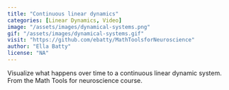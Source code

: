 ```yaml
---
title: "Continuous linear dynamics"
categories: [Linear Dynamics, Video]
image: "/assets/images/dynamical-systems.png"
gif: "/assets/images/dynamical-systems.gif"
visit: "https://github.com/ebatty/MathToolsforNeuroscience"
author: "Ella Batty"
license: "NA"
---
```


Visualize what happens over time to a continuous linear dynamic system. From the Math Tools for neuroscience course.
